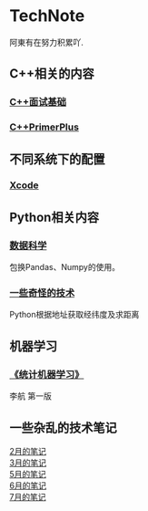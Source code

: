 # TechNote

阿東有在努力积累吖.

## C++相关的内容

### [C++面试基础](Cpp/CppInterview.md)

### [C++PrimerPlus](Cpp/C++PrimerPlus.md)

## 不同系统下的配置

### [Xcode](OSDev/Xcode.md)

## Python相关内容

### [数据科学](Pyhton/DataScience.md)

包换Pandas、Numpy的使用。

### [一些奇怪的技术](Pyhton/Novelty.md)

Python根据地址获取经纬度及求距离

## 机器学习

### [《统计机器学习》](StatisticalLearning/StatisticalLearning.md)

李航 第一版

## 一些杂乱的技术笔记

[2月的笔记](Tech/Tech1902.md)  
[3月的笔记](Tech/Tech1903.md)  
[5月的笔记](Tech/Tech1905.md)  
[6月的笔记](Tech/Tech1906.md)  
[7月的笔记](Tech/Tech1907.md)  
